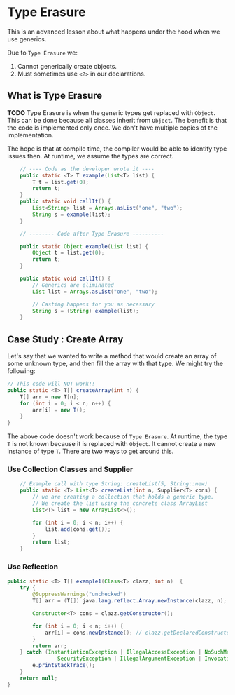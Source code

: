 # Type Erasure

This is an advanced lesson about what happens under the hood when we use generics.  

Due to `Type Erasure` we:  
1. Cannot generically create objects.  
2. Must sometimes use `<?>` in our declarations.  

## What is Type Erasure
**TODO** 
Type Erasure is when the generic types get replaced with `Object`. This can be done because all classes inherit from `Object`. The benefit is that the code is implemented only once. We don't have multiple copies of the implementation.

The hope is that at compile time, the compiler would be able to identify type issues then. At runtime, we assume the types are correct. 

```java
    // ---- Code as the developer wrote it ----
    public static <T> T example(List<T> list) {
        T t = list.get(0);
        return t;
    }
    public static void callIt() {
        List<String> list = Arrays.asList("one", "two");
        String s = example(list);
    }

    // -------- Code after Type Erasure ----------

    public static Object example(List list) {
        Object t = list.get(0);
        return t;
    }

    public static void callIt() {
        // Generics are eliminated
        List list = Arrays.asList("one", "two");

        // Casting happens for you as necessary
        String s = (String) example(list);
    }
```
## Case Study : Create Array
Let's say that we wanted to write a method that would create an array of some unknown type, and then fill the array with that type. We might try the following:  
```java
// This code will NOT work!!
public static <T> T[] createArray(int n) {
    T[] arr = new T[n];
    for (int i = 0; i < n; n++) {
        arr[i] = new T();
    }
}
```
The above code doesn't work because of `Type Erasure`. At runtime, the type `T` is not known because it is replaced with `Object`. It cannot create a new instance of type `T`.  There are two ways to get around this.

### Use Collection Classes and Supplier
```java
    // Example call with type String: createList(5, String::new)
    public static <T> List<T> createList(int n, Supplier<T> cons) {
        // we are creating a collection that holds a generic type.
        // We create the list using the concrete class ArrayList
        List<T> list = new ArrayList<>();

        for (int i = 0; i < n; i++) {
            list.add(cons.get());
        }
        return list;
    }
```

### Use Reflection
```java
public static <T> T[] example1(Class<T> clazz, int n)  {
    try {
        @SuppressWarnings("unchecked")
        T[] arr = (T[]) java.lang.reflect.Array.newInstance(clazz, n);

        Constructor<T> cons = clazz.getConstructor();

        for (int i = 0; i < n; i++) {
            arr[i] = cons.newInstance(); // clazz.getDeclaredConstructor().newInstance();
        }
        return arr;
    } catch (InstantiationException | IllegalAccessException | NoSuchMethodException | 
                SecurityException | IllegalArgumentException | InvocationTargetException e) {
        e.printStackTrace();
    }
    return null;
}
```

